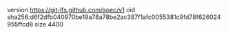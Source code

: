 version https://git-lfs.github.com/spec/v1
oid sha256:d6f2dfb040970be19a78a78be2ac387f1afc0055381c9fd78f626024955ffcd8
size 4400
